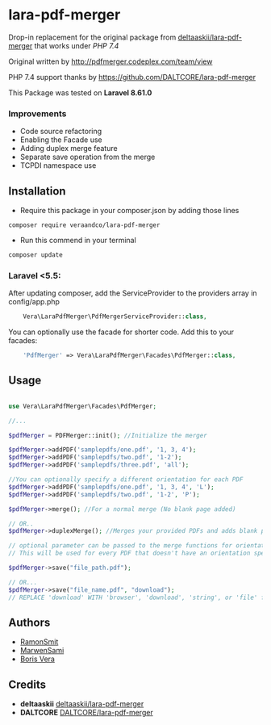 # lara-pdf-merger

Drop-in replacement for the original package from [deltaaskii/lara-pdf-merger](https://github.com/deltaaskii/lara-pdf-merger) that works under *PHP 7.4*

Original written by http://pdfmerger.codeplex.com/team/view

PHP 7.4 support thanks by https://github.com/DALTCORE/lara-pdf-merger

This Package was tested on **Laravel 8.61.0**

### Improvements 

* Code source refactoring
* Enabling the Facade use
* Adding duplex merge feature
* Separate save operation from the merge
* TCPDI namespace use
  
## Installation

* Require this package in your composer.json by adding those lines

```
composer require veraandco/lara-pdf-merger
```

* Run  this commend in your terminal
```bash
composer update
```
### Laravel <5.5:

After updating composer, add the ServiceProvider to the providers array in config/app.php
```php
    Vera\LaraPdfMerger\PdfMergerServiceProvider::class,
```
You can optionally use the facade for shorter code. Add this to your facades:
```php
    'PdfMerger' => Vera\LaraPdfMerger\Facades\PdfMerger::class,
```
## Usage

```php

use Vera\LaraPdfMerger\Facades\PdfMerger;

//...

$pdfMerger = PDFMerger::init(); //Initialize the merger

$pdfMerger->addPDF('samplepdfs/one.pdf', '1, 3, 4');
$pdfMerger->addPDF('samplepdfs/two.pdf', '1-2');
$pdfMerger->addPDF('samplepdfs/three.pdf', 'all');

//You can optionally specify a different orientation for each PDF
$pdfMerger->addPDF('samplepdfs/one.pdf', '1, 3, 4', 'L');
$pdfMerger->addPDF('samplepdfs/two.pdf', '1-2', 'P');

$pdfMerger->merge(); //For a normal merge (No blank page added)

// OR..
$pdfMerger->duplexMerge(); //Merges your provided PDFs and adds blank pages between documents as needed to allow duplex printing

// optional parameter can be passed to the merge functions for orientation (P for protrait, L for Landscape). 
// This will be used for every PDF that doesn't have an orientation specified

$pdfMerger->save("file_path.pdf");

// OR...
$pdfMerger->save("file_name.pdf", "download");
// REPLACE 'download' WITH 'browser', 'download', 'string', or 'file' for output options

```

## Authors
* [RamonSmit](https://github.com/RamonSmit)
* [MarwenSami](https://github.com/MarwenSami)
* [Boris Vera](https://github.com/neo3k)


## Credits
* **deltaaskii** [deltaaskii/lara-pdf-merger](https://github.com/deltaaskii/lara-pdf-merger)
* **DALTCORE** [DALTCORE/lara-pdf-merger](https://github.com/DALTCORE/lara-pdf-merger)
